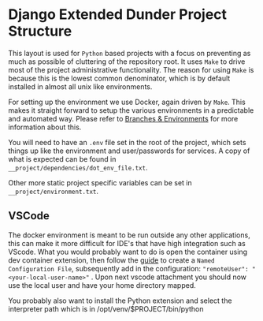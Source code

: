 Django Extended Dunder Project Structure
========================================

This layout is used for `Python` based projects with a focus on preventing as
much as possible of cluttering of the repository root. It uses `Make` to drive
most of the project administrative functionality. The reason for using `Make` is
because this is the lowest common denominator, which is by default installed in
almost all unix like environments.

For setting up the environment we use Docker, again driven by `Make`. This makes
it straight forward to setup the various environments in a predictable and
automated way. Please refer to [Branches & Environments](branch_envs.md) for
more information about this.

You will need to have an `.env` file set in the root of the project, which sets
things up like the environment and user/passwords for services. A copy of what
is expected can be found in `__project/dependencies/dot_env_file.txt`.

Other more static project specific variables can be set in
`__project/environment.txt`.

VSCode
------
The docker environment is meant to be run outside any other applications, this
can make it more difficult for IDE's that have high integration such as VScode.
What you would probably want to do is open the container using  dev container
extension, then follow the 
[guide](https://code.visualstudio.com/docs/devcontainers/attach-container) to
create a `Named Configuration File`, subsequently add in the configuration:
`"remoteUser": "<your-local-user-name>"` .
Upon next vscode attachment you should now use the local user and have your
home directory mapped.

You probably also want to install the Python extension and select the
interpreter path which is in /opt/venv/$PROJECT/bin/python

